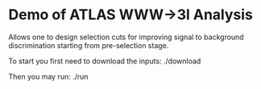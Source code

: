 # Demo of ATLAS WWW->3l Analysis

Allows one to design selection cuts for improving signal to
background discrimination starting from pre-selection stage.


To start you first need to download the inputs:
./download

Then you may run:
./run



